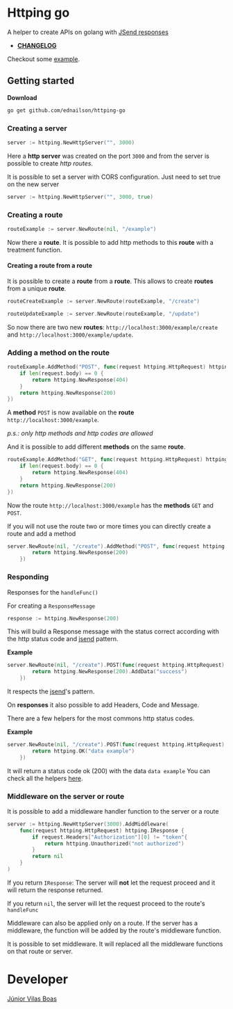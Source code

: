 # Httping go

A helper to create APIs on golang with [JSend responses](https://github.com/omniti-labs/jsend)

* **[CHANGELOG](CHANGELOG.md)**

Checkout some [example](http_server_test.go).

## Getting started

**Download**

```bash
go get github.com/ednailson/httping-go
```

### Creating a server

```go
server := httping.NewHttpServer("", 3000)
``` 

Here a **http server** was created on the port `3000` and from the server is possible to create _http routes_.

It is possible to set a server with CORS configuration. Just need to set true on the new server


```go
server := httping.NewHttpServer("", 3000, true)
```  

### Creating a route

```go
routeExample := server.NewRoute(nil, "/example")
```

Now there a **route**. It is possible to add http methods to this **route** with a treatment function. 

#### Creating a route from a route

It is possible to create a **route** from a **route**. This allows to create **routes** from a unique **route**.

```go
routeCreateExample := server.NewRoute(routeExample, "/create")
```

```go
routeUpdateExample := server.NewRoute(routeExample, "/update")
```

So now there are two new **routes**: `http://localhost:3000/example/create` and `http://localhost:3000/example/update`.

### Adding a method on the route

```go
routeExample.AddMethod("POST", func(request httping.HttpRequest) httping.IResponse {
    if len(request.body) == 0 {
        return httping.NewResponse(404)
    }
    return httping.NewResponse(200)
})
```

A **method** `POST` is now available on the **route** `http://localhost:3000/example`.

_p.s.: only http methods and http codes are allowed_

And it is possible to add different **methods** on the same **route**. 

```go
routeExample.AddMethod("GET", func(request httping.HttpRequest) httping.IResponse {
    if len(request.body) == 0 {
        return httping.NewResponse(404)
    }
    return httping.NewResponse(200)
})
```

Now the route `http://localhost:3000/example` has the **methods** `GET` and `POST`.

If you will not use the route two or more times you can directly create a route and add a method 

```go
server.NewRoute(nil, "/create").AddMethod("POST", func(request httping.HttpRequest) httping.IResponse {
		return httping.NewResponse(200)
	})
```

### Responding

Responses for the `handleFunc()`

For creating a `ResponseMessage`

```go
response := httping.NewResponse(200)
```

This will build a Response message with the status correct according with the http status code and [jsend](https://github.com/omniti-labs/jsend) pattern.

**Example**

```go
server.NewRoute(nil, "/create").POST(func(request httping.HttpRequest) httping.IResponse {
		return httping.NewResponse(200).AddData("success")
	})
```

It respects the [jsend](https://github.com/omniti-labs/jsend)'s pattern. 

On **responses** it also possible to add Headers, Code and Message.

There are a few helpers for the most commons http status codes.

**Example**

```go
server.NewRoute(nil, "/create").POST(func(request httping.HttpRequest) httping.IResponse {
		return httping.OK("data example")
	})
```

It will return a status code ok (200) with the data `data example`
You can check all the helpers [here](CHANGELOG.md#050).

### Middleware on the server or route

It is possible to add a middleware handler function to the server or a route

```go
server := httping.NewHttpServer(3000).AddMiddleware(
    func(request httping.HttpRequest) httping.IResponse {
        if request.Headers["Authorization"][0] != "token"{
            return httping.Unauthorized("not authorized")
        }
        return nil
    }
)
```

If you return `IResponse`: The server will **not** let the request proceed and it will return the response returned.

If you return `nil`, the server will let the request proceed to the route's `handleFunc`

Middleware can also be applied only on a route. If the server has a middleware, the function will be added by the route's middleware function.

It is possible to set middleware. It will replaced all the middleware functions on that route or server.

# Developer

[Júnior Vilas Boas](http://ednailson.github.io)